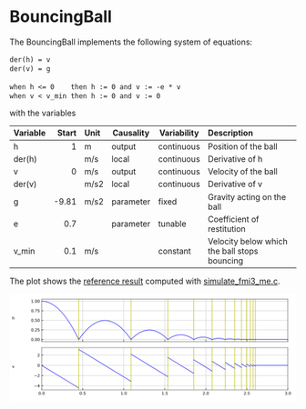 # BouncingBall

The BouncingBall implements the following system of equations:

```
der(h) = v
der(v) = g

when h <= 0    then h := 0 and v := -e * v
when v < v_min then h := 0 and v := 0
```

with the variables

| Variable | Start | Unit | Causality | Variability | Description
|:---------|------:|:-----|-----------|-------------|:---------------
| h        |     1 | m    | output    | continuous  | Position of the ball
| der(h)   |       | m/s  | local     | continuous  | Derivative of h
| v        |     0 | m/s  | output    | continuous  | Velocity of the ball
| der(v)   |       | m/s2 | local     | continuous  | Derivative of v
| g        | -9.81 | m/s2 | parameter | fixed       | Gravity acting on the ball
| e        |   0.7 |      | parameter | tunable     | Coefficient of restitution
| v_min    |   0.1 | m/s  |           | constant    | Velocity below which the ball stops bouncing

The plot shows the [reference result](BouncingBall_ref.csv) computed with [simulate\_fmi3\_me.c](https://github.com/modelica/Reference-FMUs/blob/master/examples/simulate_fmi3_me.c).

![Plot](BouncingBall_ref.svg)

